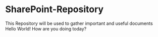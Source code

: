# SharePoint-Repository
This Repository will be used to gather important and useful documents
Hello World! How are you doing today? 
